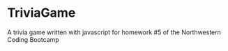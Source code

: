 # TriviaGame
A trivia game written with javascript for homework #5 of the Northwestern Coding Bootcamp

